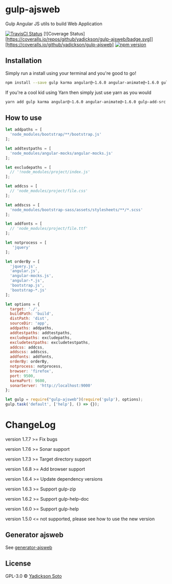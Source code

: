 gulp-ajsweb
===========

Gulp Angular JS utils to build Web Application

[![TravisCI Status](https://travis-ci.org/yadickson/gulp-ajsweb.svg)](https://travis-ci.org/yadickson/gulp-ajsweb)
[![Coverage Status][https://coveralls.io/repos/github/yadickson/gulp-ajsweb/badge.svg]][https://coveralls.io/github/yadickson/gulp-ajsweb]
[![npm version](https://badge.fury.io/js/gulp-ajsweb.svg)](https://badge.fury.io/js/gulp-ajsweb)

Installation
------------

Simply run a install using your terminal and you're good to go!

```bash
npm install --save gulp karma angular@~1.6.0 angular-animate@~1.6.0 gulp-add-src gulp-imagemin gulp-ngdocs-components gulp-order gulp-sass gulp-ajsweb
```

If you're a cool kid using Yarn then simply just use yarn as you would

```bash
yarn add gulp karma angular@~1.6.0 angular-animate@~1.6.0 gulp-add-src gulp-imagemin gulp-ngdocs-components gulp-order gulp-sass gulp-ajsweb
```

How to use
----------

```JavaScript
let addpaths = [
  'node_modules/bootstrap/**/bootstrap.js'
];

let addtestpaths = [
  'node_modules/angular-mocks/angular-mocks.js'
];

let excludepaths = [
  // '!node_modules/project/index.js'
];

let addcss = [
  // 'node_modules/project/file.css'
];

let addscss = [
  'node_modules/bootstrap-sass/assets/stylesheets/**/*.scss'
];

let addfonts = [
  // 'node_modules/project/file.ttf'
];

let notprocess = [
   'jquery'
];

let orderBy = [
  'jquery.js',
  'angular.js',
  'angular-mocks.js',
  'angular-*.js',
  'bootstrap.js',
  'bootstrap-*.js'
];

let options = {
  target: './',
  buildPath: 'build',
  distPath: 'dist',
  sourceDir: 'app',
  addpaths: addpaths,
  addtestpaths: addtestpaths,
  excludepaths: excludepaths,
  excludetestpaths: excludetestpaths,
  addcss: addcss,
  addscss: addscss,
  addfonts: addfonts,
  orderBy: orderBy,
  notprocess: notprocess,
  browser: 'firefox',
  port: 9500,
  karmaPort: 9600,
  sonarServer: 'http://localhost:9000'
};

let gulp = require("gulp-ajsweb")(require('gulp'), options);
gulp.task('default', ['help'], () => {});
```

ChangeLog
=========

version 1.7.7 >= Fix bugs

version 1.7.6 >= Sonar support

version 1.7.3 >= Target directory support

version 1.6.8 >= Add browser support

version 1.6.4 >= Update dependency versions

version 1.6.3 >= Support gulp-zip

version 1.6.2 >= Support gulp-help-doc

version 1.6.0 >= Support gulp-help

version 1.5.0 <= not supported, please see how to use the new version

Generator ajsweb
----------------

See [generator-ajsweb](https://github.com/yadickson/generator-ajsweb)

License
-------

GPL-3.0 © [Yadickson Soto](https://github.com/yadickson)


